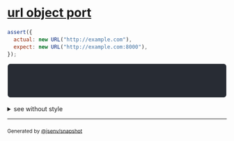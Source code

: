 # [url object port](../../url.test.js#L5)

```js
assert({
  actual: new URL("http://example.com"),
  expect: new URL("http://example.com:8000"),
});
```

![img](throw.svg)

<details>
  <summary>see without style</summary>

```console
AssertionError: actual and expect are different

actual: URL("http://example.com/")
expect: URL("http://example.com:8000/")
```

</details>


---

<sub>
  Generated by <a href="https://github.com/jsenv/core/tree/main/packages/independent/snapshot">@jsenv/snapshot</a>
</sub>
